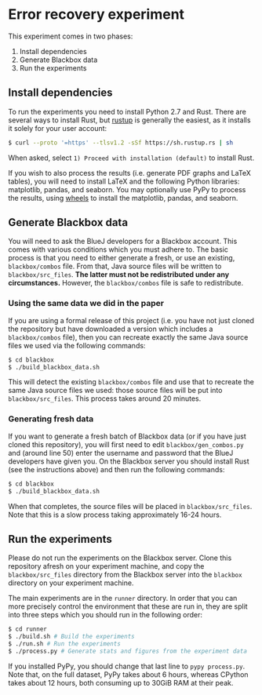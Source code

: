 # Error recovery experiment

This experiment comes in two phases:

  1. Install dependencies
  2. Generate Blackbox data
  3. Run the experiments


## Install dependencies

To run the experiments you need to install Python 2.7 and Rust. There are
several ways to install Rust, but [rustup](https://rustup.rs/) is generally
the easiest, as it installs it solely for your user account:

```sh
$ curl --proto '=https' --tlsv1.2 -sSf https://sh.rustup.rs | sh
```

When asked, select `1) Proceed with installation (default)` to install Rust.

If you wish to also process the results (i.e. generate PDF graphs and LaTeX
tables), you will need to install LaTeX and the following Python libraries:
matplotlib, pandas, and seaborn. You may optionally use PyPy to process the
results, using [wheels](https://github.com/antocuni/pypy-wheels) to install the
matplotlib, pandas, and seaborn.


## Generate Blackbox data

You will need to ask the BlueJ developers for a Blackbox account. This comes
with various conditions which you must adhere to. The basic process is that you
need to either generate a fresh, or use an existing, `blackbox/combos` file.
From that, Java source files will be written to `blackbox/src_files`. **The
latter must not be redistributed under any circumstances.** However, the
`blackbox/combos` file is safe to redistribute.


### Using the same data we did in the paper

If you are using a formal release of this project (i.e. you have not just
cloned the repository but have downloaded a version which includes a
`blackbox/combos` file), then you can recreate exactly the same Java source
files we used via the following commands:

```sh
$ cd blackbox
$ ./build_blackbox_data.sh
```

This will detect the existing `blackbox/combos` file and use that to recreate
the same Java source files we used: those source files will be put into
`blackbox/src_files`. This process takes around 20 minutes.


### Generating fresh data

If you want to generate a fresh batch of Blackbox data (or if you have just
cloned this repository), you will first need to edit `blackbox/gen_combos.py`
and (around line 50) enter the username and password that the BlueJ developers
have given you. On the Blackbox server you should install Rust (see the
instructions above) and then run the following commands:

```sh
$ cd blackbox
$ ./build_blackbox_data.sh
```

When that completes, the source files will be placed in `blackbox/src_files`.
Note that this is a slow process taking approximately 16-24 hours.


## Run the experiments

Please do not run the experiments on the Blackbox server. Clone this repository
afresh on your experiment machine, and copy the `blackbox/src_files` directory
from the Blackbox server into the `blackbox` directory on your experiment
machine.

The main experiments are in the `runner` directory. In order that you can more
precisely control the environment that these are run in, they are split into
three steps which you should run in the following order:

```sh
$ cd runner
$ ./build.sh # Build the experiments
$ ./run.sh # Run the experiments
$ ./process.py # Generate stats and figures from the experiment data
```

If you installed PyPy, you should change that last line to `pypy process.py`.
Note that, on the full dataset, PyPy takes about 6 hours, whereas CPython takes
about 12 hours, both consuming up to 30GiB RAM at their peak.
